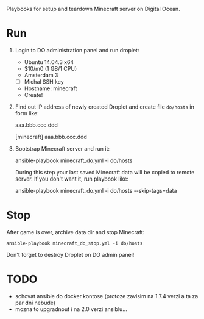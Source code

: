 Playbooks for setup and teardown Minecraft server on Digital Ocean.

# Run

1. Login to DO administration panel and run droplet:
    - Ubuntu 14.04.3 x64
    - $10/m0 (1 GB/1 CPU)
    - Amsterdam 3
    - [ ] Michal SSH key
    - Hostname: minecraft
    - Create!

2. Find out IP address of newly created Droplet and create file `do/hosts` in
   form like:

    aaa.bbb.ccc.ddd

    [minecraft]
    aaa.bbb.ccc.ddd

3. Bootstrap Minecraft server and run it:

    ansible-playbook minecraft_do.yml -i do/hosts

   During this step your last saved Minecraft data will be copied to remote
   server. If you don't want it, run playbook like:

    ansible-playbook minecraft_do.yml -i do/hosts --skip-tags=data


# Stop

After game is over, archive data dir and stop Minecraft:

    ansible-playbook minecraft_do_stop.yml -i do/hosts

Don't forget to destroy Droplet on DO admin panel!


# TODO

- schovat ansible do docker kontose (protoze zavisim na 1.7.4 verzi a ta za 
  par dni nebude)
- mozna to upgradnout i na 2.0 verzi ansiblu...
